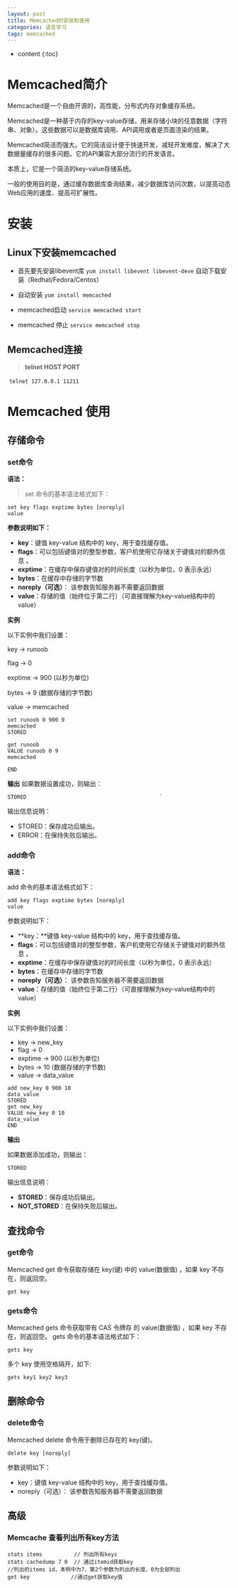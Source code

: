 ```yaml
---
layout: post
title: Memcached的安装和使用
categories: 语言学习
tags: memcached
---
```


* content
{:toc}

# Memcached简介
Memcached是一个自由开源的，高性能，分布式内存对象缓存系统。

Memcached是一种基于内存的key-value存储，用来存储小块的任意数据（字符串、对象）。这些数据可以是数据库调用、API调用或者是页面渲染的结果。

Memcached简洁而强大。它的简洁设计便于快速开发，减轻开发难度，解决了大数据量缓存的很多问题。它的API兼容大部分流行的开发语言。

本质上，它是一个简洁的key-value存储系统。

一般的使用目的是，通过缓存数据库查询结果，减少数据库访问次数，以提高动态Web应用的速度、提高可扩展性。





# 安装
## Linux下安装memcached
* 首先要先安装libevent库
​       `yum install libevent libevent-deve`        自动下载安装（Redhat/Fedora/Centos）

* 自动安装
  `yum install memcached`
* memcached启动
  `service memcached start`
* memcached 停止
  `service memcached stop`

## Memcached连接
> **telnet HOST PORT**

​      `telnet 127.0.0.1 11211`

# Memcached 使用
## 存储命令
### set命令

**语法：**
> set 命令的基本语法格式如下：

```
set key flags exptime bytes [noreply]
value
```
**参数说明如下：**
- **key**：键值 key-value 结构中的 key，用于查找缓存值。
- **flags**：可以包括键值对的整型参数，客户机使用它存储关于键值对的额外信息 。
- **exptime**：在缓存中保存键值对的时间长度（以秒为单位，0 表示永远）
- **bytes**：在缓存中存储的字节数
- **noreply（可选）**： 该参数告知服务器不需要返回数据
- **value**：存储的值（始终位于第二行）（可直接理解为key-value结构中的value）

**实例**

以下实例中我们设置：

key → runoob

flag → 0

exptime → 900 (以秒为单位)

bytes → 9 (数据存储的字节数)

value → memcached

```
set runoob 0 900 9
memcached
STORED

get runoob
VALUE runoob 0 9
memcached

END
```
**输出**
如果数据设置成功，则输出：
```
STORED                                          `
```
输出信息说明：
- STORED：保存成功后输出。
- ERROR：在保持失败后输出。

### add命令

**语法：**

add 命令的基本语法格式如下：

```
add key flags exptime bytes [noreply]
value
```

参数说明如下：

- **key：**键值 key-value 结构中的 key，用于查找缓存值。
- **flags**：可以包括键值对的整型参数，客户机使用它存储关于键值对的额外信息 。
- **exptime**：在缓存中保存键值对的时间长度（以秒为单位，0 表示永远）
- **bytes**：在缓存中存储的字节数
- **noreply（可选）**： 该参数告知服务器不需要返回数据
- **value**：存储的值（始终位于第二行）（可直接理解为key-value结构中的value）

**实例**

以下实例中我们设置：

- key → new_key
- flag → 0
- exptime → 900 (以秒为单位)
- bytes → 10 (数据存储的字节数)
- value → data_value

```
add new_key 0 900 10
data_value
STORED
get new_key
VALUE new_key 0 10
data_value
END
```

**输出**

如果数据添加成功，则输出：

```
STORED
```

输出信息说明：

- **STORED**：保存成功后输出。
- **NOT_STORED**：在保持失败后输出。

## 查找命令
### get命令

Memcached get 命令获取存储在 key(键) 中的 value(数据值) ，如果 key 不存在，则返回空。
```
get key
```
### gets命令

Memcached gets 命令获取带有 CAS 令牌存 的 value(数据值) ，如果 key 不存在，则返回空。
gets 命令的基本语法格式如下：
```
gets key
```
多个 key 使用空格隔开，如下:
```
gets key1 key2 key3
```
## 删除命令
### delete命令
Memcached delete 命令用于删除已存在的 key(键)。
```
delete key [noreply]
```
参数说明如下：
- key：键值 key-value 结构中的 key，用于查找缓存值。
- noreply（可选）： 该参数告知服务器不需要返回数据

## 高级
### Memcache 查看列出所有key方法
```
stats items          // 列出所有keys
stats cachedump 7 0  // 通过itemid获取key
//列出的items id，本例中为7，第2个参数为列出的长度，0为全部列出
get key             //通过get获取key值
```
